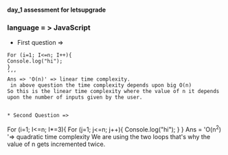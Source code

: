 #### day_1 assessment for letsupgrade

### language = > JavaScript

* First question =>
```
For (i=1; I<=n; I++){
Console.log("hi");
}
‘‘‘
Ans => 'O(n)' => linear time complexity.
 in above question the time complexity depends upon big O(n)
So this is the linear time complexity where the value of n it depends upon the number of inputs given by the user.


* Second Question => 
```
For (i=1; I<=n; I*=3){
 For (j=1; j<=n; j++){
   Console.log("hi");
 }
}
Ans = 'O(n<sup>2</sup>) '=> quadratic time complexity
We are using the two loops that's why the value of n gets incremented twice.


